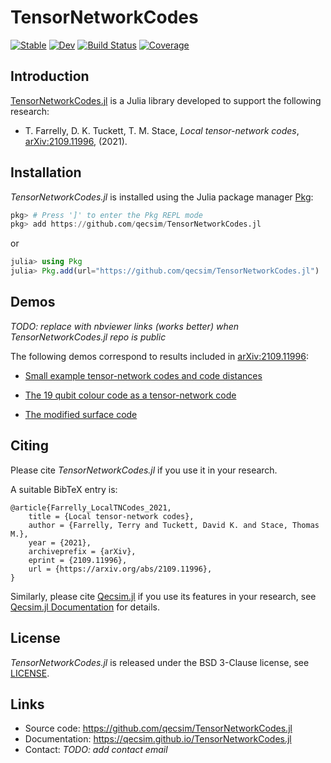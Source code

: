 # TensorNetworkCodes

[![Stable](https://img.shields.io/badge/docs-stable-blue.svg)](https://qecsim.github.io/TensorNetworkCodes.jl/stable)
[![Dev](https://img.shields.io/badge/docs-dev-blue.svg)](https://qecsim.github.io/TensorNetworkCodes.jl/dev)
[![Build Status](https://github.com/qecsim/TensorNetworkCodes.jl/workflows/CI/badge.svg)](https://github.com/qecsim/TensorNetworkCodes.jl/actions)
[![Coverage](https://codecov.io/gh/qecsim/TensorNetworkCodes.jl/branch/main/graph/badge.svg?token=M4ATXN9DIK)](https://codecov.io/gh/qecsim/TensorNetworkCodes.jl)

## Introduction

[TensorNetworkCodes.jl](https://github.com/qecsim/TensorNetworkCodes.jl) is a Julia library
developed to support the following research:

* T. Farrelly, D. K. Tuckett, T. M. Stace, _Local tensor-network codes_,
  [arXiv:2109.11996](https://arxiv.org/abs/2109.11996), (2021).

## Installation

_TensorNetworkCodes.jl_ is installed using the Julia package manager
[Pkg](https://pkgdocs.julialang.org/):

```julia
pkg> # Press ']' to enter the Pkg REPL mode
pkg> add https://github.com/qecsim/TensorNetworkCodes.jl

```
or
```julia
julia> using Pkg
julia> Pkg.add(url="https://github.com/qecsim/TensorNetworkCodes.jl")

```

## Demos

_TODO: replace with nbviewer links (works better) when TensorNetworkCodes.jl repo is public_

The following demos correspond to results included in
[arXiv:2109.11996](https://arxiv.org/abs/2109.11996):

* [Small example tensor-network codes and code distances](https://github.com/qecsim/TensorNetworkCodes.jl/blob/main/nbs/Small_examples_with_distance.ipynb)

* [The 19 qubit colour code as a tensor-network code](https://github.com/qecsim/TensorNetworkCodes.jl/blob/main/nbs/Colour_code.ipynb)

* [The modified surface code](https://github.com/qecsim/TensorNetworkCodes.jl/blob/main/nbs/Modified_surface_code_example.ipynb)

## Citing

Please cite _TensorNetworkCodes.jl_ if you use it in your research.

A suitable BibTeX entry is:

    @article{Farrelly_LocalTNCodes_2021,
        title = {Local tensor-network codes},
        author = {Farrelly, Terry and Tuckett, David K. and Stace, Thomas M.},
        year = {2021},
        archiveprefix = {arXiv},
        eprint = {2109.11996},
        url = {https://arxiv.org/abs/2109.11996},
    }

Similarly, please cite [Qecsim.jl](https://github.com/qecsim/Qecsim.jl) if you use its
features in your research, see
[Qecsim.jl Documentation](https://qecsim.github.io/Qecsim.jl/) for details.

## License

_TensorNetworkCodes.jl_ is released under the BSD 3-Clause license, see
[LICENSE](https://github.com/qecsim/TensorNetworkCodes.jl/blob/main/LICENSE).

## Links

* Source code: <https://github.com/qecsim/TensorNetworkCodes.jl>
* Documentation: <https://qecsim.github.io/TensorNetworkCodes.jl>
* Contact: _TODO: add contact email_
